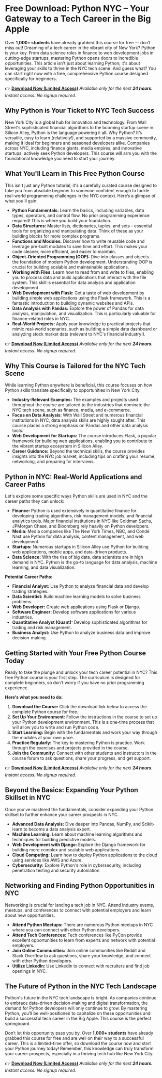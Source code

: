# Free Download: Python NYC – Your Gateway to a Tech Career in the Big Apple

Over **1,000+ students** have already grabbed this course for free — don’t miss out! Dreaming of a tech career in the vibrant city of New York? Python is your key. From data science roles in finance to web development jobs in cutting-edge startups, mastering Python opens doors to incredible opportunities. This article isn't just about learning Python; it's about leveraging your skills to thrive in the NYC tech scene. And guess what? You can start right now with a free, comprehensive Python course designed specifically for beginners.

👉 [**Download Now (Limited Access)**](https://udemywork.com/python-nyc)
_Available only for the next **24 hours**. Instant access. No signup required._

## Why Python is Your Ticket to NYC Tech Success

New York City is a global hub for innovation and technology. From Wall Street's sophisticated financial algorithms to the booming startup scene in Silicon Alley, Python is the language powering it all. Why Python? It’s versatile, easy to learn (relatively!), and supported by a massive community, making it ideal for beginners and seasoned developers alike. Companies across NYC, including finance giants, media empires, and innovative startups, actively seek Python developers. This course will arm you with the foundational knowledge you need to start your journey.

## What You'll Learn in This Free Python Course

This isn't just any Python tutorial; it's a carefully curated course designed to take you from absolute beginner to someone confident enough to tackle real-world programming challenges in the NYC context. Here’s a glimpse of what you'll gain:

*   **Python Fundamentals:** Learn the basics, including variables, data types, operators, and control flow. No prior programming experience required! This is where you build your foundation.
*   **Data Structures:** Master lists, dictionaries, tuples, and sets – essential tools for organizing and manipulating data. Think of these as your building blocks for more complex programs.
*   **Functions and Modules:** Discover how to write reusable code and leverage pre-built modules to save time and effort. This makes your code cleaner, more efficient, and easier to maintain.
*   **Object-Oriented Programming (OOP):** Dive into classes and objects – the foundation of modern Python development. Understanding OOP is crucial for building scalable and maintainable applications.
*   **Working with Files:** Learn how to read from and write to files, enabling you to process data and build applications that interact with the file system. This skill is essential for data analysis and application development.
*   **Web Development with Flask:** Get a taste of web development by building simple web applications using the Flask framework. This is a fantastic introduction to building dynamic websites and APIs.
*   **Data Analysis with Pandas:** Explore the power of Pandas for data analysis, manipulation, and visualization. This is particularly valuable for finance-related roles in NYC.
*   **Real-World Projects:** Apply your knowledge to practical projects that mimic real-world scenarios, such as building a simple data dashboard or analyzing stock market data (relevant to NYC's financial industry!).

👉 [**Download Now (Limited Access)**](https://udemywork.com/python-nyc)
_Available only for the next **24 hours**. Instant access. No signup required._

## Why This Course is Tailored for the NYC Tech Scene

While learning Python anywhere is beneficial, this course focuses on how Python skills translate specifically to opportunities in New York City.

*   **Industry-Relevant Examples:** The examples and projects used throughout the course are tailored to the industries that dominate the NYC tech scene, such as finance, media, and e-commerce.
*   **Focus on Data Analysis:** With Wall Street and numerous financial institutions in NYC, data analysis skills are highly sought after. This course places a strong emphasis on Pandas and other data analysis tools.
*   **Web Development for Startups:** The course introduces Flask, a popular framework for building web applications, enabling you to contribute to the vibrant startup ecosystem in Silicon Alley.
*   **Career Guidance:** Beyond the technical skills, the course provides insights into the NYC job market, including tips on crafting your resume, networking, and preparing for interviews.

## Python in NYC: Real-World Applications and Career Paths

Let's explore some specific ways Python skills are used in NYC and the career paths they can unlock:

*   **Finance:** Python is used extensively in quantitative finance for developing trading algorithms, risk management models, and financial analytics tools. Major financial institutions in NYC like Goldman Sachs, JPMorgan Chase, and Bloomberg rely heavily on Python developers.
*   **Media:** Media companies like The New York Times, NBC, and Condé Nast use Python for data analysis, content management, and web development.
*   **Startups:** Numerous startups in Silicon Alley use Python for building web applications, mobile apps, and data-driven products.
*   **Data Science:** With the rise of big data, data scientists are in high demand in NYC. Python is the go-to language for data analysis, machine learning, and data visualization.

**Potential Career Paths:**

*   **Financial Analyst:** Use Python to analyze financial data and develop trading strategies.
*   **Data Scientist:** Build machine learning models to solve business problems.
*   **Web Developer:** Create web applications using Flask or Django.
*   **Software Engineer:** Develop software applications for various industries.
*   **Quantitative Analyst (Quant):** Develop sophisticated algorithms for trading and risk management.
*   **Business Analyst:** Use Python to analyze business data and improve decision-making.

## Getting Started with Your Free Python Course Today

Ready to take the plunge and unlock your tech career potential in NYC? This free Python course is your first step. The curriculum is designed for complete beginners, so don't worry if you have no prior programming experience.

**Here's what you need to do:**

1.  **Download the Course:** Click the download link below to access the complete Python course for free.
2.  **Set Up Your Environment:** Follow the instructions in the course to set up your Python development environment. This is a one-time process that will allow you to write and run Python code.
3.  **Start Learning:** Begin with the fundamentals and work your way through the modules at your own pace.
4.  **Practice Regularly:** The key to mastering Python is practice. Work through the exercises and projects provided in the course.
5.  **Join the Community:** Connect with other students and instructors in the course forum to ask questions, share your progress, and get support.

👉 [**Download Now (Limited Access)**](https://udemywork.com/python-nyc)
_Available only for the next **24 hours**. Instant access. No signup required._

## Beyond the Basics: Expanding Your Python Skillset in NYC

Once you've mastered the fundamentals, consider expanding your Python skillset to further enhance your career prospects in NYC.

*   **Advanced Data Analysis:** Dive deeper into Pandas, NumPy, and Scikit-learn to become a data analysis expert.
*   **Machine Learning:** Learn about machine learning algorithms and techniques for building predictive models.
*   **Web Development with Django:** Explore the Django framework for building more complex and scalable web applications.
*   **Cloud Computing:** Learn how to deploy Python applications to the cloud using services like AWS and Azure.
*   **Cybersecurity:** Explore Python's role in cybersecurity, including penetration testing and security automation.

## Networking and Finding Python Opportunities in NYC

Networking is crucial for landing a tech job in NYC. Attend industry events, meetups, and conferences to connect with potential employers and learn about new opportunities.

*   **Attend Python Meetups:** There are numerous Python meetups in NYC where you can connect with other Python developers.
*   **Attend Tech Conferences:** Tech conferences like PyCon provide excellent opportunities to learn from experts and network with potential employers.
*   **Join Online Communities:** Join online communities like Reddit and Stack Overflow to ask questions, share your knowledge, and connect with other Python developers.
*   **Utilize LinkedIn:** Use LinkedIn to connect with recruiters and find job openings in NYC.

## The Future of Python in the NYC Tech Landscape

Python's future in the NYC tech landscape is bright. As companies continue to embrace data-driven decision-making and digital transformation, the demand for Python developers will only continue to grow. By mastering Python, you'll be well-positioned to capitalize on these opportunities and build a successful tech career in the Big Apple. This course is the perfect springboard.

Don’t let this opportunity pass you by. Over **1,000+ students** have already grabbed this course for free and are well on their way to a successful career. This is a limited-time offer, so download the course now and start your Python journey today! Remember, this knowledge can truly transform your career prospects, especially in a thriving tech hub like New York City.

👉 [**Download Now (Limited Access)**](https://udemywork.com/python-nyc)
_Available only for the next **24 hours**. Instant access. No signup required._
